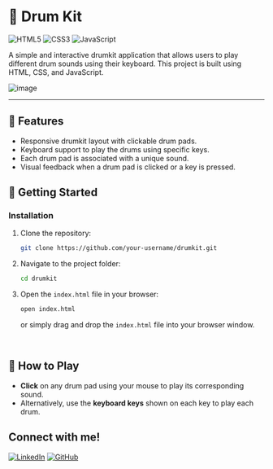 # 🥁 Drum Kit

![HTML5](https://img.shields.io/badge/html5-%23E34F26.svg?style=for-the-badge&logo=html5&logoColor=white)
![CSS3](https://img.shields.io/badge/css3-%231572B6.svg?style=for-the-badge&logo=css3&logoColor=white)
![JavaScript](https://img.shields.io/badge/javascript-%23323330.svg?style=for-the-badge&logo=javascript&logoColor=%23F7DF1E)

A simple and interactive drumkit application that allows users to play different drum sounds using their keyboard. This project is built using HTML, CSS, and JavaScript.

![image](https://github.com/user-attachments/assets/1f4704cb-eeb4-40f2-a994-71fcf1cbc14a)

---

## 🎯 Features

- Responsive drumkit layout with clickable drum pads.
- Keyboard support to play the drums using specific keys.
- Each drum pad is associated with a unique sound.
- Visual feedback when a drum pad is clicked or a key is pressed.

## 🚀 Getting Started

### Installation

1. Clone the repository:
   ```bash
   git clone https://github.com/your-username/drumkit.git
   ```
2. Navigate to the project folder:
   ```bash
   cd drumkit
   ```
3. Open the `index.html` file in your browser:
   ```bash
   open index.html
   ```
   or simply drag and drop the `index.html` file into your browser window.

&nbsp;

## 🎹 How to Play

- **Click** on any drum pad using your mouse to play its corresponding sound.
- Alternatively, use the **keyboard keys** shown on each key to play each drum.

## Connect with me!

[![LinkedIn](https://img.shields.io/badge/LinkedIn-0A66C2.svg?style=for-the-badge&logo=LinkedIn&logoColor=white)](https://www.linkedin.com/in/dev-swati/)
[![GitHub](https://img.shields.io/badge/GitHub-100000?style=for-the-badge&logo=github&logoColor=white)](https://www.github.com/swatified/)
